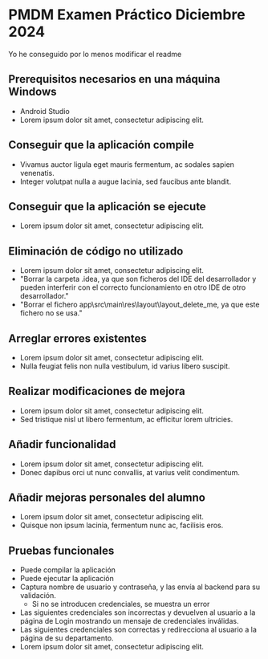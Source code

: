 # PMDM Examen Práctico Diciembre 2024

Yo he conseguido por lo menos modificar el readme

## Prerequisitos necesarios en una máquina Windows

- Android Studio
- Lorem ipsum dolor sit amet, consectetur adipiscing elit.

## Conseguir que la aplicación compile

- Vivamus auctor ligula eget mauris fermentum, ac sodales sapien venenatis.
- Integer volutpat nulla a augue lacinia, sed faucibus ante blandit.

## Conseguir que la aplicación se ejecute

- Lorem ipsum dolor sit amet, consectetur adipiscing elit.

## Eliminación de código no utilizado

- Lorem ipsum dolor sit amet, consectetur adipiscing elit.
- "Borrar la carpeta .idea, ya que son ficheros del IDE del desarrollador y pueden interferir con el correcto funcionamiento en otro IDE de otro desarrollador."
- "Borrar el fichero app\src\main\res\layout\layout_delete_me, ya que este fichero no se usa."

## Arreglar errores existentes

- Lorem ipsum dolor sit amet, consectetur adipiscing elit.
- Nulla feugiat felis non nulla vestibulum, id varius libero suscipit.

## Realizar modificaciones de mejora

- Lorem ipsum dolor sit amet, consectetur adipiscing elit.
- Sed tristique nisl ut libero fermentum, ac efficitur lorem ultricies.

## Añadir funcionalidad

- Lorem ipsum dolor sit amet, consectetur adipiscing elit.
- Donec dapibus orci ut nunc convallis, at varius velit condimentum.

## Añadir mejoras personales del alumno

- Lorem ipsum dolor sit amet, consectetur adipiscing elit.
- Quisque non ipsum lacinia, fermentum nunc ac, facilisis eros.

## Pruebas funcionales

- Puede compilar la aplicación
- Puede ejecutar la aplicación
- Captura nombre de usuario y contraseña, y las envía al backend para su validación.
  - Si no se introducen credenciales, se muestra un error
- Las siguientes credenciales son incorrectas y devuelven al usuario a la página de Login mostrando un mensaje de credenciales inválidas.
- Las siguientes credenciales son correctas y redirecciona al usuario a la página de su departamento.
- Lorem ipsum dolor sit amet, consectetur adipiscing elit.
